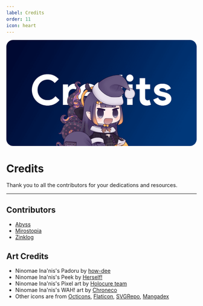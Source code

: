 ```yaml
---
label: Credits
order: 11
icon: heart
---
```


![](/static/thumb/credits.png)

# Credits
Thank you to all the contributors for your dedications and resources.
___

## Contributors
- [Abyss](https://github.com/knightmob)
- [Mirostopia](https://github.com/pandorazenshi)
- [Zinklog](https://github.com/zinklog2)


## Art Credits
- Ninomae Ina'nis's Padoru by [how-dee](https://www.reddit.com/r/Padoru/comments/iu6jvx/ninomae_inanis_hololive/)
- Ninomae Ina'nis's Peek by [Herself!](https://www.youtube.com/@NinomaeInanis)
- Ninomae Ina'nis's Pixel art by [Holocure team](https://twitter.com/HoloCureGame)
- Ninomae Ina'nis's WAH! art by [Chroneco](https://www.chroneco.moe/)
- Other icons are from [Octicons](https://primer.github.io/octicons/), [Flaticon](https://www.flaticon.com/), [SVGRepo](https://www.svgrepo.com/), [Mangadex](https://mangadex.org/)